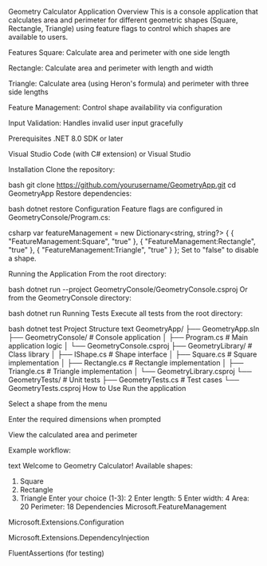 Geometry Calculator Application
Overview
This is a console application that calculates area and perimeter for different geometric shapes (Square, Rectangle, Triangle) using feature flags to control which shapes are available to users.

Features
Square: Calculate area and perimeter with one side length

Rectangle: Calculate area and perimeter with length and width

Triangle: Calculate area (using Heron's formula) and perimeter with three side lengths

Feature Management: Control shape availability via configuration

Input Validation: Handles invalid user input gracefully

Prerequisites
.NET 8.0 SDK or later

Visual Studio Code (with C# extension) or Visual Studio

Installation
Clone the repository:

bash
git clone https://github.com/yourusername/GeometryApp.git
cd GeometryApp
Restore dependencies:

bash
dotnet restore
Configuration
Feature flags are configured in GeometryConsole/Program.cs:

csharp
var featureManagement = new Dictionary<string, string?>
{
    { "FeatureManagement:Square", "true" },
    { "FeatureManagement:Rectangle", "true" },
    { "FeatureManagement:Triangle", "true" }
};
Set to "false" to disable a shape.

Running the Application
From the root directory:

bash
dotnet run --project GeometryConsole/GeometryConsole.csproj
Or from the GeometryConsole directory:

bash
dotnet run
Running Tests
Execute all tests from the root directory:

bash
dotnet test
Project Structure
text
GeometryApp/
├── GeometryApp.sln
├── GeometryConsole/           # Console application
│   ├── Program.cs            # Main application logic
│   └── GeometryConsole.csproj
├── GeometryLibrary/           # Class library
│   ├── IShape.cs             # Shape interface
│   ├── Square.cs             # Square implementation
│   ├── Rectangle.cs          # Rectangle implementation
│   ├── Triangle.cs           # Triangle implementation
│   └── GeometryLibrary.csproj
└── GeometryTests/            # Unit tests
    ├── GeometryTests.cs      # Test cases
    └── GeometryTests.csproj
How to Use
Run the application

Select a shape from the menu

Enter the required dimensions when prompted

View the calculated area and perimeter

Example workflow:

text
Welcome to Geometry Calculator!
Available shapes:
1. Square
2. Rectangle
3. Triangle
Enter your choice (1-3): 2
Enter length: 5
Enter width: 4
Area: 20
Perimeter: 18
Dependencies
Microsoft.FeatureManagement

Microsoft.Extensions.Configuration

Microsoft.Extensions.DependencyInjection

FluentAssertions (for testing)
